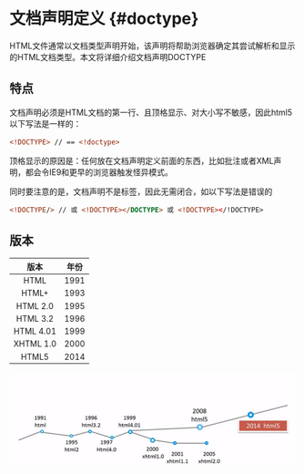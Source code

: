 # 文档声明定义 {#doctype}

HTML文件通常以文档类型声明开始，该声明将帮助浏览器确定其尝试解析和显示的HTML文档类型。本文将详细介绍文档声明DOCTYPE

## 特点

 文档声明必须是HTML文档的第一行、且顶格显示、对大小写不敏感，因此html5以下写法是一样的：

```HTML
<!DOCTYPE> // == <!doctype>
```

 顶格显示的原因是：任何放在文档声明定义前面的东西，比如批注或者XML声明，都会令IE9和更早的浏览器触发怪异模式。

同时要注意的是，文档声明不是标签，因此无需闭合，如以下写法是错误的

```HTML
<!DOCTYPE/> // 或 <!DOCTYPE></DOCTYPE> 或 <!DOCTYPE></!DOCTYPE>
```

## 版本

| 版本 | 年份 |
| :---: | :---: |
| HTML | 1991 |
| HTML+ | 1993 |
| HTML 2.0 | 1995 |
| HTML 3.2 | 1996 |
| HTML 4.01 | 1999 |
| XHTML 1.0 | 2000 |
| HTML5 | 2014 |

![](/assets/import.png)



